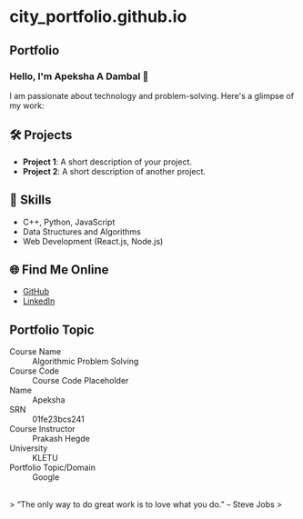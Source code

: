 # city_portfolio.github.io
## Portfolio

### Hello, I'm Apeksha A Dambal 👋

I am passionate about technology and problem-solving. Here's a glimpse of my work:

## 🛠️ Projects
- **Project 1**: A short description of your project.
- **Project 2**: A short description of another project.

## 🚀 Skills
- C++, Python, JavaScript
- Data Structures and Algorithms
- Web Development (React.js, Node.js)

## 🌐 Find Me Online
- [GitHub](https://github.com/ApekshaDambal)
- [LinkedIn](https://www.linkedin.com/in/apeksha-a-dambal-9674992a9?)

## Portfolio Topic

<dl>
<dt>Course Name</dt>
<dd>Algorithmic Problem Solving</dd>
<dt>Course Code</dt>
<dd>Course Code Placeholder</dd>
<dt>Name</dt>
<dd>Apeksha</dd>
<dt>SRN</dt>
<dd>01fe23bcs241</dd>
<dt>Course Instructor</dt>
<dd>Prakash Hegde</dd>
<dt>University</dt>
<dd>KLETU</dd>
<dt>Portfolio Topic/Domain</dt>
<dd>Google</dd>
</dl>

<br> 
> “The only way to do great work is to love what you do.” – Steve Jobs
>
